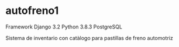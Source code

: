 # autofreno1

Framework Django 3.2
Python 3.8.3
PostgreSQL

Sistema de inventario con catàlogo para pastillas de freno automotriz

